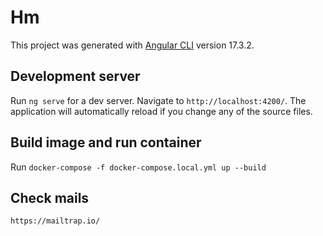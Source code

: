 # Hm

This project was generated with [Angular CLI](https://github.com/angular/angular-cli) version 17.3.2.

## Development server

Run `ng serve` for a dev server. Navigate to `http://localhost:4200/`. The application will automatically reload if you change any of the source files.


## Build image and run container
 
Run `docker-compose -f docker-compose.local.yml up --build`

## Check mails

`https://mailtrap.io/`

